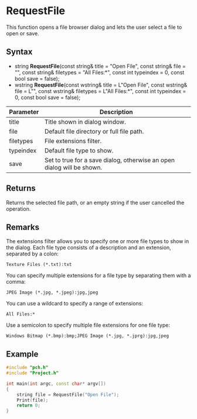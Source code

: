 # RequestFile #
This function opens a file browser dialog and lets the user select a file to open or save.

## Syntax ##
- string **RequestFile**(const string& title = "Open File", const string& file = "", const string& filetypes = "All Files:*", const int typeindex = 0, const bool save = false);
- wstring **RequestFile**(const wstring& title = L"Open File", const wstring& file = L"", const wstring& filetypes = L"All Files:*", const int typeindex = 0, const bool save = false);

| Parameter | Description |
| ----- | ----- |
| title | Title shown in dialog window. |
| file | Default file directory or full file path. |
| filetypes | File extensions filter. |
| typeindex | Default file type to show. |
| save | Set to true for a save dialog, otherwise an open dialog will be shown. |

## Returns ##
Returns the selected file path, or an empty string if the user cancelled the operation.

## Remarks ##
The extensions filter allows you to specify one or more file types to show in the dialog. Each file type consists of a description and an extension, separated by a colon:

```Texture Files (*.txt):txt```

You can specify multiple extensions for a file type by separating them with a comma:

```JPEG Image (*.jpg, *.jpeg):jpg,jpeg```

You can use a wildcard to specify a range of extensions:

```All Files:*```

Use a semicolon to specify multiple file extensions for one file type:

```Windows Bitmap (*.bmp):bmp;JPEG Image (*.jpg, *.jprg):jpg,jpeg```

## Example ##

```c++
#include "pch.h"
#include "Project.h"

int main(int argc, const char* argv[])
{
	string file = RequestFile("Open File");
	Print(file);
	return 0;
}
```

